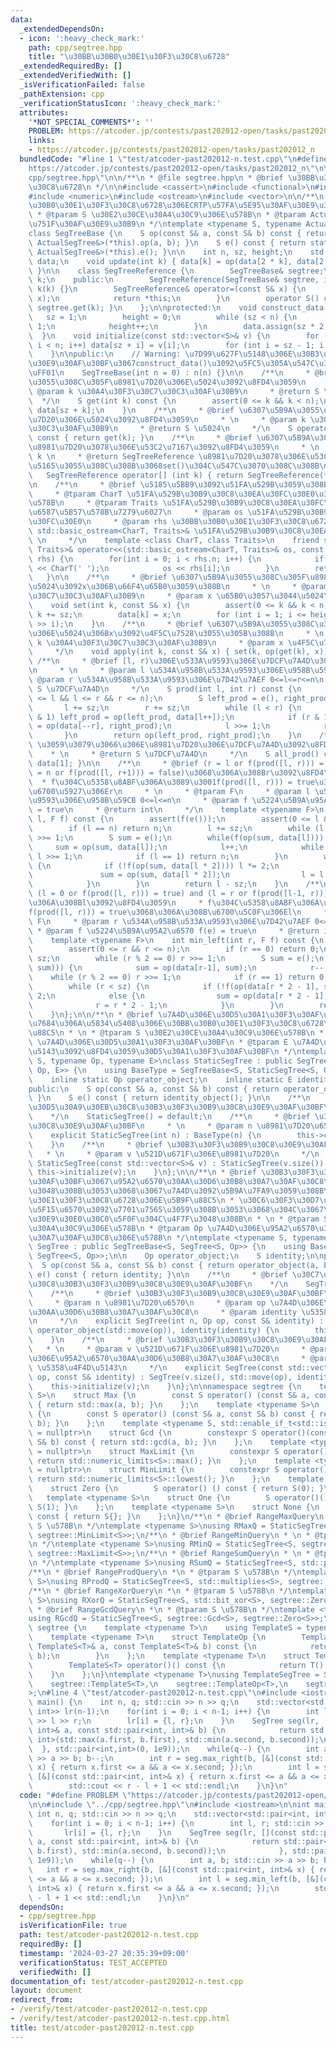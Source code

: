```yaml
---
data:
  _extendedDependsOn:
  - icon: ':heavy_check_mark:'
    path: cpp/segtree.hpp
    title: "\u30BB\u30B0\u30E1\u30F3\u30C8\u6728"
  _extendedRequiredBy: []
  _extendedVerifiedWith: []
  _isVerificationFailed: false
  _pathExtension: cpp
  _verificationStatusIcon: ':heavy_check_mark:'
  attributes:
    '*NOT_SPECIAL_COMMENTS*': ''
    PROBLEM: https://atcoder.jp/contests/past202012-open/tasks/past202012_n
    links:
    - https://atcoder.jp/contests/past202012-open/tasks/past202012_n
  bundledCode: "#line 1 \"test/atcoder-past202012-n.test.cpp\"\n#define PROBLEM \"\
    https://atcoder.jp/contests/past202012-open/tasks/past202012_n\"\n\n#line 2 \"\
    cpp/segtree.hpp\"\n\n/**\n * @file segtree.hpp\n * @brief \u30BB\u30B0\u30E1\u30F3\
    \u30C8\u6728\n */\n\n#include <cassert>\n#include <functional>\n#include <limits>\n\
    #include <numeric>\n#include <ostream>\n#include <vector>\n\n/**\n * @brief \u30BB\
    \u30B0\u30E1\u30F3\u30C8\u6728\u306ECRTP\u57FA\u5E95\u30AF\u30E9\u30B9\n * \n\
    \ * @tparam S \u30E2\u30CE\u30A4\u30C9\u306E\u578B\n * @tparam ActualSegTree \u6D3E\
    \u751F\u30AF\u30E9\u30B9\n */\ntemplate <typename S, typename ActualSegTree>\n\
    class SegTreeBase {\n    S op(const S& a, const S& b) const { return static_cast<const\
    \ ActualSegTree&>(*this).op(a, b); }\n    S e() const { return static_cast<const\
    \ ActualSegTree&>(*this).e(); }\n\n    int n, sz, height;\n    std::vector<S>\
    \ data;\n    void update(int k) { data[k] = op(data[2 * k], data[2 * k + 1]);\
    \ }\n\n    class SegTreeReference {\n        SegTreeBase& segtree;\n        int\
    \ k;\n    public:\n        SegTreeReference(SegTreeBase& segtree, int k) : segtree(segtree),\
    \ k(k) {}\n        SegTreeReference& operator=(const S& x) {\n            segtree.set(k,\
    \ x);\n            return *this;\n        }\n        operator S() const { return\
    \ segtree.get(k); }\n    };\n\nprotected:\n    void construct_data() {\n     \
    \   sz = 1;\n        height = 0;\n        while (sz < n) {\n            sz <<=\
    \ 1;\n            height++;\n        }\n        data.assign(sz * 2, e());\n  \
    \  }\n    void initialize(const std::vector<S>& v) {\n        for (int i = 0;\
    \ i < n; i++) data[sz + i] = v[i];\n        for (int i = sz - 1; i > 0; i--) update(i);\n\
    \    }\n\npublic:\n    // Warning: \u7D99\u627F\u5148\u306E\u30B3\u30F3\u30B9\u30C8\
    \u30E9\u30AF\u30BF\u3067construct_data()\u3092\u5FC5\u305A\u547C\u3073\u51FA\u3059\
    \uFF01\n    SegTreeBase(int n = 0) : n(n) {}\n\n    /**\n     * @brief \u6307\u5B9A\
    \u3055\u308C\u305F\u8981\u7D20\u306E\u5024\u3092\u8FD4\u3059\n     * \n     *\
    \ @param k \u30A4\u30F3\u30C7\u30C3\u30AF\u30B9\n     * @return S \u5024\n   \
    \  */\n    S get(int k) const {\n        assert(0 <= k && k < n);\n        return\
    \ data[sz + k];\n    }\n    /**\n     * @brief \u6307\u5B9A\u3055\u308C\u305F\u8981\
    \u7D20\u306E\u5024\u3092\u8FD4\u3059\n     * \n     * @param k \u30A4\u30F3\u30C7\
    \u30C3\u30AF\u30B9\n     * @return S \u5024\n     */\n    S operator[] (int k)\
    \ const { return get(k); }\n    /**\n     * @brief \u6307\u5B9A\u3055\u308C\u305F\
    \u8981\u7D20\u3078\u306E\u53C2\u7167\u3092\u8FD4\u3059\n     * \n     * @param\
    \ k \n     * @return SegTreeReference \u8981\u7D20\u3078\u306E\u53C2\u7167 \u4EE3\
    \u5165\u3055\u308C\u308B\u3068set()\u304C\u547C\u3070\u308C\u308B\n     */\n \
    \   SegTreeReference operator[] (int k) { return SegTreeReference(*this, k); }\n\
    \n    /**\n     * @brief \u5185\u5BB9\u3092\u51FA\u529B\u3059\u308B\n     * \n\
    \     * @tparam CharT \u51FA\u529B\u30B9\u30C8\u30EA\u30FC\u30E0\u306E\u6587\u5B57\
    \u578B\n     * @tparam Traits \u51FA\u529B\u30B9\u30C8\u30EA\u30FC\u30E0\u306E\
    \u6587\u5B57\u578B\u7279\u6027\n     * @param os \u51FA\u529B\u30B9\u30C8\u30EA\
    \u30FC\u30E0\n     * @param rhs \u30BB\u30B0\u30E1\u30F3\u30C8\u6728\n     * @return\
    \ std::basic_ostream<CharT, Traits>& \u51FA\u529B\u30B9\u30C8\u30EA\u30FC\u30E0\
    \ \n     */\n    template <class CharT, class Traits>\n    friend std::basic_ostream<CharT,\
    \ Traits>& operator<<(std::basic_ostream<CharT, Traits>& os, const SegTreeBase&\
    \ rhs) {\n        for(int i = 0; i < rhs.n; i++) {\n            if(i != 0) os\
    \ << CharT(' ');\n            os << rhs[i];\n        }\n        return os;\n \
    \   }\n\n    /**\n     * @brief \u6307\u5B9A\u3055\u308C\u305F\u8981\u7D20\u306E\
    \u5024\u3092x\u306B\u66F4\u65B0\u3059\u308B\n     * \n     * @param k \u30A4\u30F3\
    \u30C7\u30C3\u30AF\u30B9\n     * @param x \u65B0\u3057\u3044\u5024\n     */\n\
    \    void set(int k, const S& x) {\n        assert(0 <= k && k < n);\n       \
    \ k += sz;\n        data[k] = x;\n        for (int i = 1; i <= height; i++) update(k\
    \ >> i);\n    }\n    /**\n     * @brief \u6307\u5B9A\u3055\u308C\u305F\u8981\u7D20\
    \u306E\u5024\u306Bx\u3092\u4F5C\u7528\u3055\u305B\u308B\n     * \n     * @param\
    \ k \u30A4\u30F3\u30C7\u30C3\u30AF\u30B9\n     * @param x \u4F5C\u7528\u7D20\n\
    \     */\n    void apply(int k, const S& x) { set(k, op(get(k), x)); }\n\n   \
    \ /**\n     * @brief [l, r)\u306E\u533A\u9593\u306E\u7DCF\u7A4D\u3092\u8FD4\u3059\
    \n     * \n     * @param l \u534A\u958B\u533A\u9593\u306E\u958B\u59CB\n     *\
    \ @param r \u534A\u958B\u533A\u9593\u306E\u7D42\u7AEF 0<=l<=r<=n\n     * @return\
    \ S \u7DCF\u7A4D\n     */\n    S prod(int l, int r) const {\n        assert(0\
    \ <= l && l <= r && r <= n);\n        S left_prod = e(), right_prod = e();\n \
    \       l += sz;\n        r += sz;\n        while (l < r) {\n            if (l\
    \ & 1) left_prod = op(left_prod, data[l++]);\n            if (r & 1) right_prod\
    \ = op(data[--r], right_prod);\n            l >>= 1;\n            r >>= 1;\n \
    \       }\n        return op(left_prod, right_prod);\n    }\n    /**\n     * @brief\
    \ \u3059\u3079\u3066\u306E\u8981\u7D20\u306E\u7DCF\u7A4D\u3092\u8FD4\u3059\n \
    \    * \n     * @return S \u7DCF\u7A4D\n     */\n    S all_prod() const { return\
    \ data[1]; }\n\n    /**\n     * @brief (r = l or f(prod([l, r))) = true) and (r\
    \ = n or f(prod([l, r+1))) = false)\u3068\u306A\u308Br\u3092\u8FD4\u3059\n   \
    \  * f\u304C\u5358\u8ABF\u306A\u3089\u3001f(prod([l, r))) = true\u3068\u306A\u308B\
    \u6700\u5927\u306Er\n     * \n     * @tparam F\n     * @param l \u534A\u958B\u533A\
    \u9593\u306E\u958B\u59CB 0<=l<=n\n     * @param f \u5224\u5B9A\u95A2\u6570 f(e)\
    \ = true\n     * @return int\n     */\n    template <typename F>\n    int max_right(int\
    \ l, F f) const {\n        assert(f(e()));\n        assert(0 <= l && l <= n);\n\
    \        if (l == n) return n;\n        l += sz;\n        while (l % 2 == 0) l\
    \ >>= 1;\n        S sum = e();\n        while(f(op(sum, data[l]))) {\n       \
    \     sum = op(sum, data[l]);\n            l++;\n            while (l % 2 == 0)\
    \ l >>= 1;\n            if (l == 1) return n;\n        }\n        while (l < sz)\
    \ {\n            if (!f(op(sum, data[l * 2]))) l *= 2;\n            else {\n \
    \               sum = op(sum, data[l * 2]);\n                l = l * 2 + 1;\n\
    \            }\n        }\n        return l - sz;\n    }\n    /**\n     * @brief\
    \ (l = 0 or f(prod([l, r))) = true) and (l = r or f(prod([l-1, r))) = false)\u3068\
    \u306A\u308Bl\u3092\u8FD4\u3059\n     * f\u304C\u5358\u8ABF\u306A\u3089\u3001\
    f(prod([l, r))) = true\u3068\u306A\u308B\u6700\u5C0F\u306El\n     * \n     * @tparam\
    \ F\n     * @param r \u534A\u958B\u533A\u9593\u306E\u7D42\u7AEF 0<=r<=n\n    \
    \ * @param f \u5224\u5B9A\u95A2\u6570 f(e) = true\n     * @return int\n     */\n\
    \    template <typename F>\n    int min_left(int r, F f) const {\n        assert(f(e()));\n\
    \        assert(0 <= r && r <= n);\n        if (r == 0) return 0;\n        r +=\
    \ sz;\n        while (r % 2 == 0) r >>= 1;\n        S sum = e();\n        while(f(op(data[r-1],\
    \ sum))) {\n            sum = op(data[r-1], sum);\n            r--;\n        \
    \    while (r % 2 == 0) r >>= 1;\n            if (r == 1) return 0;\n        }\n\
    \        while (r < sz) {\n            if (!f(op(data[r * 2 - 1], sum))) r *=\
    \ 2;\n            else {\n                sum = op(data[r * 2 - 1], sum);\n  \
    \              r = r * 2 - 1;\n            }\n        }\n        return r - sz;\n\
    \    }\n};\n\n/**\n * @brief \u7A4D\u306E\u30D5\u30A1\u30F3\u30AF\u30BF\u304C\u9759\
    \u7684\u306A\u5834\u5408\u306E\u30BB\u30B0\u30E1\u30F3\u30C8\u6728\u306E\u5B9F\
    \u88C5\n * \n * @tparam S \u30E2\u30CE\u30A4\u30C9\u306E\u578B\n * @tparam Op\
    \ \u7A4D\u306E\u30D5\u30A1\u30F3\u30AF\u30BF\n * @tparam E \u7A4D\u306E\u5358\u4F4D\
    \u5143\u3092\u8FD4\u3059\u30D5\u30A1\u30F3\u30AF\u30BF\n */\ntemplate <typename\
    \ S, typename Op, typename E>\nclass StaticSegTree : public SegTreeBase<S, StaticSegTree<S,\
    \ Op, E>> {\n    using BaseType = SegTreeBase<S, StaticSegTree<S, Op, E>>;\n\n\
    \    inline static Op operator_object;\n    inline static E identity_object;\n\
    public:\n    S op(const S& a, const S& b) const { return operator_object(a, b);\
    \ }\n    S e() const { return identity_object(); }\n\n    /**\n     * @brief \u30C7\
    \u30D5\u30A9\u30EB\u30C8\u30B3\u30F3\u30B9\u30C8\u30E9\u30AF\u30BF\n     * \n\
    \    */\n    StaticSegTree() = default;\n    /**\n     * @brief \u30B3\u30F3\u30B9\
    \u30C8\u30E9\u30AF\u30BF\n     * \n     * @param n \u8981\u7D20\u6570\n     */\n\
    \    explicit StaticSegTree(int n) : BaseType(n) {\n        this->construct_data();\n\
    \    }\n    /**\n     * @brief \u30B3\u30F3\u30B9\u30C8\u30E9\u30AF\u30BF\n  \
    \   * \n     * @param v \u521D\u671F\u306E\u8981\u7D20\n     */\n    explicit\
    \ StaticSegTree(const std::vector<S>& v) : StaticSegTree(v.size()) {\n       \
    \ this->initialize(v);\n    }\n};\n\n/**\n * @brief \u30B3\u30F3\u30B9\u30C8\u30E9\
    \u30AF\u30BF\u3067\u95A2\u6570\u30AA\u30D6\u30B8\u30A7\u30AF\u30C8\u3092\u4E0E\
    \u3048\u308B\u3053\u3068\u3067\u7A4D\u3092\u5B9A\u7FA9\u3059\u308B\u30BB\u30B0\
    \u30E1\u30F3\u30C8\u6728\u306E\u5B9F\u88C5\n * \u30C6\u30F3\u30D7\u30EC\u30FC\u30C8\
    \u5F15\u6570\u3092\u7701\u7565\u3059\u308B\u3053\u3068\u304C\u3067\u304D\u3001\
    \u30E9\u30E0\u30C0\u5F0F\u304C\u4F7F\u3048\u308B\n * \n * @tparam S \u30E2\u30CE\
    \u30A4\u30C9\u306E\u578B\n * @tparam Op \u7A4D\u306E\u95A2\u6570\u30AA\u30D6\u30B8\
    \u30A7\u30AF\u30C8\u306E\u578B\n */\ntemplate <typename S, typename Op>\nclass\
    \ SegTree : public SegTreeBase<S, SegTree<S, Op>> {\n    using BaseType = SegTreeBase<S,\
    \ SegTree<S, Op>>;\n\n    Op operator_object;\n    S identity;\n\npublic:\n  \
    \  S op(const S& a, const S& b) const { return operator_object(a, b); }\n    S\
    \ e() const { return identity; }\n\n    /**\n     * @brief \u30C7\u30D5\u30A9\u30EB\
    \u30C8\u30B3\u30F3\u30B9\u30C8\u30E9\u30AF\u30BF\n    */\n    SegTree() = default;\n\
    \    /**\n     * @brief \u30B3\u30F3\u30B9\u30C8\u30E9\u30AF\u30BF\n     * \n\
    \     * @param n \u8981\u7D20\u6570\n     * @param op \u7A4D\u306E\u95A2\u6570\
    \u30AA\u30D6\u30B8\u30A7\u30AF\u30C8\n     * @param identity \u5358\u4F4D\u5143\
    \n     */\n    explicit SegTree(int n, Op op, const S& identity) : BaseType(n),\
    \ operator_object(std::move(op)), identity(identity) {\n        this->construct_data();\n\
    \    }\n    /**\n     * @brief \u30B3\u30F3\u30B9\u30C8\u30E9\u30AF\u30BF\n  \
    \   * \n     * @param v \u521D\u671F\u306E\u8981\u7D20\n     * @param op \u7A4D\
    \u306E\u95A2\u6570\u30AA\u30D6\u30B8\u30A7\u30AF\u30C8\n     * @param identity\
    \ \u5358\u4F4D\u5143\n     */\n    explicit SegTree(const std::vector<S>& v, Op\
    \ op, const S& identity) : SegTree(v.size(), std::move(op), identity) {\n    \
    \    this->initialize(v);\n    }\n};\n\nnamespace segtree {\n    template <typename\
    \ S>\n    struct Max {\n        const S operator() (const S& a, const S& b) const\
    \ { return std::max(a, b); }\n    };\n    template <typename S>\n    struct Min\
    \ {\n        const S operator() (const S& a, const S& b) const { return std::min(a,\
    \ b); }\n    };\n    template <typename S, std::enable_if_t<std::is_integral_v<S>>*\
    \ = nullptr>\n    struct Gcd {\n        constexpr S operator()(const S& a, const\
    \ S& b) const { return std::gcd(a, b); }\n    };\n    template <typename S, std::enable_if_t<std::is_scalar_v<S>>*\
    \ = nullptr>\n    struct MaxLimit {\n        constexpr S operator() () const {\
    \ return std::numeric_limits<S>::max(); }\n    };\n    template <typename S, std::enable_if_t<std::is_scalar_v<S>>*\
    \ = nullptr>\n    struct MinLimit {\n        constexpr S operator() () const {\
    \ return std::numeric_limits<S>::lowest(); }\n    };\n    template <typename S>\n\
    \    struct Zero {\n        S operator() () const { return S(0); }\n    };\n \
    \   template <typename S>\n    struct One {\n        S operator()() const { return\
    \ S(1); }\n    };\n    template <typename S>\n    struct None {\n        S operator()()\
    \ const { return S{}; }\n    };\n}\n/**\n * @brief RangeMaxQuery\n * \n * @tparam\
    \ S \u578B\n */\ntemplate <typename S>\nusing RMaxQ = StaticSegTree<S, segtree::Max<S>,\
    \ segtree::MinLimit<S>>;\n/**\n * @brief RangeMinQuery\n * \n * @tparam S \u578B\
    \n */\ntemplate <typename S>\nusing RMinQ = StaticSegTree<S, segtree::Min<S>,\
    \ segtree::MaxLimit<S>>;\n/**\n * @brief RangeSumQuery\n * \n * @tparam S \u578B\
    \n */\ntemplate <typename S>\nusing RSumQ = StaticSegTree<S, std::plus<S>, segtree::None<S>>;\n\
    /**\n * @brief RangeProdQuery\n *\n * @tparam S \u578B\n */\ntemplate <typename\
    \ S>\nusing RProdQ = StaticSegTree<S, std::multiplies<S>, segtree::One<S>>;\n\
    /**\n * @brief RangeXorQuery\n *\n * @tparam S \u578B\n */\ntemplate <typename\
    \ S>\nusing RXorQ = StaticSegTree<S, std::bit_xor<S>, segtree::Zero<S>>;\n/**\n\
    \ * @brief RangeGcdQuery\n *\n * @tparam S \u578B\n */\ntemplate <typename S>\n\
    using RGcdQ = StaticSegTree<S, segtree::Gcd<S>, segtree::Zero<S>>;\n\nnamespace\
    \ segtree {\n    template <typename T>\n    using TemplateS = typename T::S;\n\
    \    template <typename T>\n    struct TemplateOp {\n        TemplateS<T> operator()(const\
    \ TemplateS<T>& a, const TemplateS<T>& b) const {\n            return T().op(a,\
    \ b);\n        }\n    };\n    template <typename T>\n    struct TemplateE {\n\
    \        TemplateS<T> operator()() const {\n            return T().e();\n    \
    \    }\n    };\n}\ntemplate <typename T>\nusing TemplateSegTree = StaticSegTree<\n\
    \    segtree::TemplateS<T>,\n    segtree::TemplateOp<T>,\n    segtree::TemplateE<T>\n\
    >;\n#line 4 \"test/atcoder-past202012-n.test.cpp\"\n#include <iostream>\n\nint\
    \ main() {\n    int n, q; std::cin >> n >> q;\n    std::vector<std::pair<int,\
    \ int>> lr(n-1);\n    for(int i = 0; i < n-1; i++) {\n        int l, r; std::cin\
    \ >> l >> r;\n        lr[i] = {l, r};\n    }\n    SegTree seg(lr, [](const std::pair<int,\
    \ int>& a, const std::pair<int, int>& b) {\n            return std::pair<int,\
    \ int>(std::max(a.first, b.first), std::min(a.second, b.second));\n          \
    \  }, std::pair<int,int>(0, 1e9));\n    while(q--) {\n        int a, b; std::cin\
    \ >> a >> b; b--;\n        int r = seg.max_right(b, [&](const std::pair<int, int>&\
    \ x) { return x.first <= a && a <= x.second; });\n        int l = seg.min_left(b,\
    \ [&](const std::pair<int, int>& x) { return x.first <= a && a <= x.second; });\n\
    \        std::cout << r - l + 1 << std::endl;\n    }\n}\n"
  code: "#define PROBLEM \"https://atcoder.jp/contests/past202012-open/tasks/past202012_n\"\
    \n\n#include \"../cpp/segtree.hpp\"\n#include <iostream>\n\nint main() {\n   \
    \ int n, q; std::cin >> n >> q;\n    std::vector<std::pair<int, int>> lr(n-1);\n\
    \    for(int i = 0; i < n-1; i++) {\n        int l, r; std::cin >> l >> r;\n \
    \       lr[i] = {l, r};\n    }\n    SegTree seg(lr, [](const std::pair<int, int>&\
    \ a, const std::pair<int, int>& b) {\n            return std::pair<int, int>(std::max(a.first,\
    \ b.first), std::min(a.second, b.second));\n            }, std::pair<int,int>(0,\
    \ 1e9));\n    while(q--) {\n        int a, b; std::cin >> a >> b; b--;\n     \
    \   int r = seg.max_right(b, [&](const std::pair<int, int>& x) { return x.first\
    \ <= a && a <= x.second; });\n        int l = seg.min_left(b, [&](const std::pair<int,\
    \ int>& x) { return x.first <= a && a <= x.second; });\n        std::cout << r\
    \ - l + 1 << std::endl;\n    }\n}\n"
  dependsOn:
  - cpp/segtree.hpp
  isVerificationFile: true
  path: test/atcoder-past202012-n.test.cpp
  requiredBy: []
  timestamp: '2024-03-27 20:35:39+09:00'
  verificationStatus: TEST_ACCEPTED
  verifiedWith: []
documentation_of: test/atcoder-past202012-n.test.cpp
layout: document
redirect_from:
- /verify/test/atcoder-past202012-n.test.cpp
- /verify/test/atcoder-past202012-n.test.cpp.html
title: test/atcoder-past202012-n.test.cpp
---
```


